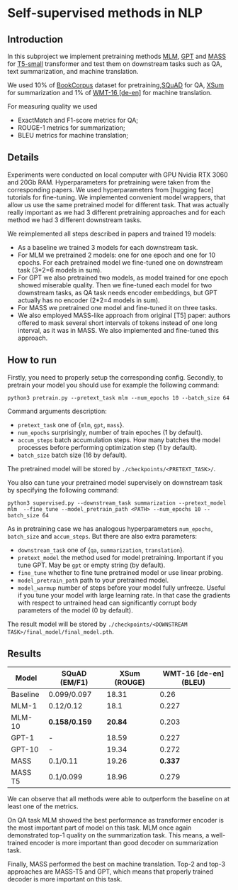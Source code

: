 # Self-supervised methods in NLP

## Introduction

In this subproject we implement pretraining methods 
[MLM](https://arxiv.org/pdf/1810.04805.pdf), 
[GPT](https://cdn.openai.com/research-covers/language-unsupervised/language_understanding_paper.pdf) 
and [MASS](https://arxiv.org/pdf/1905.02450.pdf)
for [T5-small](https://arxiv.org/pdf/1910.10683.pdf) transformer and test them on downstream tasks such as QA, text
summarization, and machine translation.

We used 10% of [BookCorpus](https://huggingface.co/datasets/bookcorpus)
dataset for pretraining,[SQuAD](https://huggingface.co/datasets/squad) for QA, 
[XSum](https://huggingface.co/datasets/xsum) for summarization and 1% of
[WMT-16 [de-en]](https://huggingface.co/datasets/wmt16) for machine translation.

For measuring quality we used

* ExactMatch and F1-score metrics for QA;
* ROUGE-1 metrics for summarization;
* BLEU metrics for machine translation;

## Details

Experiments were conducted on local computer with GPU Nvidia RTX 3060 and 20Gb RAM.
Hyperparameters for pretraining were taken from the corresponding papers.
We used hyperparameters from [hugging face] tutorials for fine-tuning. We implemented
convenient model wrappers, that allow us use the same pretrained model for
different task. That was actually really important as we had 3 different
pretraining approaches and for each method we had 3 different downstream
tasks.

We reimplemented all steps described in papers and trained 19 models:
* As a baseline we trained 3 models for each downstream task.
* For MLM we pretrained 2 models: one for one epoch and one for 10 epochs.
For each pretrained model we fine-tuned one on downstream task (3*2=6 models in sum).
* For GPT we also pretrained two models, as model trained for one epoch showed
miserable quality. Then we fine-tuned each model for two downstream tasks,
as QA task needs encoder embeddings, but GPT actually has no encoder (2*2=4 models in sum).
* For MASS we pretrained one model and fine-tuned it on three tasks.
* We also employed MASS-like approach from original [T5] paper: authors offered
to mask several short intervals of tokens instead of one long interval, as
it was in MASS. We also implemented and fine-tuned this approach. 

## How to run

Firstly, you need to properly setup the corresponding config. Secondly,
to pretrain your model you should use for example the following command:

``python3 pretrain.py --pretext_task mlm --num_epochs 10 --batch_size 64``

Command arguments description:
* `pretext_task` one of {`mlm`, `gpt`, `mass`}.
* `num_epochs` surprisingly, number of train epoches (1 by default).
* `accum_steps` batch accumulation steps. How many batches the model processes
before performing optimization step (1 by default).
* `batch_size` batch size (16 by default).

The pretrained model will be stored by `./checkpoints/<PRETEXT_TASK>/`.

You also can tune your pretrained model supervisely on downstream task by
specifying the following command:

``python3 supervised.py --downstream_task summarization --pretext_model mlm 
--fine_tune --model_pretrain_path <PATH> --num_epochs 10 --batch_size 64``

As in pretraining case we has analogous hyperparameters `num_epochs`,
`batch_size` and `accum_steps`. But there are also extra parameters:
* `downstream_task` one of {`qa`, `summarization`, `translation`}.
* `pretext_model` the method used for model pretraining. Important if you
tune GPT. May be `gpt` or empty string (by default).
* `fine_tune` whether to fine tune pretrained model or use linear probing.
* `model_pretrain_path` path to your pretrained model.
* `model_warmup` number of steps before your model fully unfreeze. Useful if you
tune your model with large learning rate. In that case the gradients with respect to
untrained head can significantly corrupt body parameters of the model (0 by default).

The result model will be stored by `./checkpoints/<DOWNSTREAM TASK>/final_model/final_model.pth`.

## Results

| Model    | SQuAD (EM/F1)   | XSum (ROUGE) | WMT-16 [de-en] (BLEU) |
|----------|-----------------|--------------|-----------------------|
| Baseline | 0.099/0.097     | 18.31        | 0.26                  |
| MLM-1    | 0.12/0.12       | 18.1         | 0.227                 |
| MLM-10   | **0.158/0.159** | **20.84**    | 0.203                 |
| GPT-1    | -               | 18.59        | 0.227                 |
| GPT-10   | -               | 19.34        | 0.272                 |
| MASS     | 0.1/0.11        | 19.26        | **0.337**             |
| MASS T5  | 0.1/0.099       | 18.96        | 0.279                 |

We can observe that all methods were able to outperform the baseline on 
at least one of the metrics.

On QA task MLM showed the best performance as transformer encoder is the
most important part of model on this task. MLM once again demonstrated 
top-1 quality on the summarization task. This means, a well-trained 
encoder is more important than good decoder on summarization task.

Finally, MASS performed the best on machine translation. Top-2 and top-3
approaches are MASS-T5 and GPT, which means that properly trained decoder
is more important on this task.